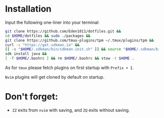 # Installation

Input the following one-liner into your terminal:

```bash
git clone https://github.com/Eden1011/dotfiles.git && 
cd $HOME/dotfiles && sudo ./packages && 
git clone https://github.com/tmux-plugins/tpm ~/.tmux/plugins/tpm && 
curl -s "https://get.sdkman.io" && 
[[ -s "$HOME/.sdkman/bin/sdkman-init.sh" ]] && source "$HOME/.sdkman/bin/sdkman-init.sh" && 
sdk install java && 
[ -f $HOME/.bashrc ] && rm $HOME/.bashrc && stow -t $HOME .
```

As for `tmux` please fetch plugins on first startup with `Prefix + I`. 

`Nvim` plugins will get cloned by default on startup.


# Don't forget:

- `ZZ` exits from `nvim` with saving, and `ZQ` exits without saving.
